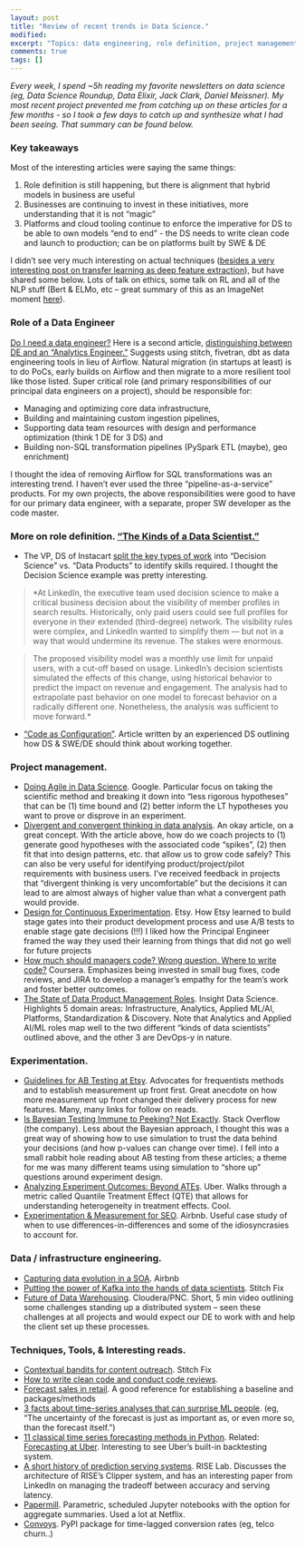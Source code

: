 ```yaml
---
layout: post
title: "Review of recent trends in Data Science."
modified:
excerpt: "Topics: data engineering, role definition, project management, experimentation, et al."
comments: true
tags: []
---
```


*Every week, I spend ~5h reading my favorite newsletters on data science (eg, Data Science Roundup, Data Elixir, Jack Clark, Daniel Meissner). My most recent project prevented me from catching up on these articles for a few months - so I took a few days to catch up and synthesize what I had been seeing. That summary can be found below.*

### Key takeaways

Most of the interesting articles were saying the same things:
1. Role definition is still happening, but there is alignment that hybrid models in business are useful
2. Businesses are continuing to invest in these initiatives, more understanding that it is not “magic”
3. Platforms and cloud tooling continue to enforce the imperative for DS to be able to own models “end to end” - the DS needs to write clean code and launch to production; can be on platforms built by SWE & DE
 
I didn’t see very much interesting on actual techniques ([besides a very interesting post on transfer learning as deep feature extraction][0]), but have shared some below. Lots of talk on ethics, some talk on RL and all of the NLP stuff (Bert & ELMo, etc – great summary of this as an ImageNet moment [here][1]). 
  
### Role of a Data Engineer

[Do I need a data engineer?][2] Here is a second article, [distinguishing between DE and an “Analytics Engineer.”][3] Suggests using stitch, fivetran, dbt as data engineering tools in lieu of Airflow. Natural migration (in startups at least) is to do PoCs, early builds on Airflow and then migrate to a more resilient tool like those listed. Super critical role (and primary responsibilities of our principal data engineers on a project), should be responsible for:
* Managing and optimizing core data infrastructure,
* Building and maintaining custom ingestion pipelines,
* Supporting data team resources with design and performance optimization (think 1 DE for 3 DS) and
* Building non-SQL transformation pipelines (PySpark ETL (maybe), geo enrichment)

I thought the idea of removing Airflow for SQL transformations was an interesting trend. I haven’t ever used the three “pipeline-as-a-service” products. For my own projects, the above responsibilities were good to have for our primary data engineer, with a separate, proper SW developer as the code master. 
 
### More on role definition. [“The Kinds of a Data Scientist.”][4]
* The VP, DS of Instacart [split the key types of work][5] into “Decision Science” vs. “Data Products” to identify skills required. I thought the Decision Science example was pretty interesting.

> *At LinkedIn, the executive team used decision science to make a critical business decision about the visibility of member profiles in search results. Historically, only paid users could see full profiles for everyone in their extended (third-degree) network. The visibility rules were complex, and LinkedIn wanted to simplify them — but not in a way that would undermine its revenue. The stakes were enormous. 

> The proposed visibility model was a monthly use limit for unpaid users, with a cut-off based on usage. LinkedIn’s decision scientists simulated the effects of this change, using historical behavior to predict the impact on revenue and engagement. The analysis had to extrapolate past behavior on one model to forecast behavior on a radically different one. Nonetheless, the analysis was sufficient to move forward.* 

* [“Code as Configuration”][6]. Article written by an experienced DS outlining how DS & SWE/DE should think about working together.
 
### Project management.
* [Doing Agile in Data Science][7]. Google. Particular focus on taking the scientific method and breaking it down into “less rigorous hypotheses” that can be (1) time bound and (2) better inform the LT hypotheses you want to prove or disprove in an experiment.
* [Divergent and convergent thinking in data analysis][8]. An okay article, on a great concept. With the article above, how do we coach projects to (1) generate good hypotheses with the associated code “spikes”, (2) then fit that into design patterns, etc. that allow us to grow code safely? This can also be very useful for identifying product/project/pilot requirements with business users. I’ve received feedback in projects that “divergent thinking is very uncomfortable” but the decisions it can lead to are almost always of higher value than what a convergent path would provide.
* [Design for Continuous Experimentation][9]. Etsy. How Etsy learned to build stage gates into their product development process and use A/B tests to enable stage gate decisions (!!!) I liked how the Principal Engineer framed the way they used their learning from things that did not go well for future projects
* [How much should managers code? Wrong question. Where to write code?][10] Coursera. Emphasizes being invested in small bug fixes, code reviews, and JIRA to develop a manager’s empathy for the team’s work and foster better outcomes.
* [The State of Data Product Management Roles][11]. Insight Data Science. Highlights 5 domain areas: Infrastructure, Analytics, Applied ML/AI, Platforms, Standardization & Discovery. Note that Analytics and Applied AI/ML roles map well to the two different “kinds of data scientists” outlined above, and the other 3 are DevOps-y in nature.
 
### Experimentation.                    
* [Guidelines for AB Testing at Etsy][12]. Advocates for frequentists methods and to establish measurement up front first. Great anecdote on how more measurement up front changed their delivery process for new features. Many, many links for follow on reads.
* [Is Bayesian Testing Immune to Peeking? Not Exactly][13]. Stack Overflow (the company). Less about the Bayesian approach, I thought this was a great way of showing how to use simulation to trust the data behind your decisions (and how p-values can change over time). I fell into a small rabbit hole reading about AB testing from these articles; a theme for me was many different teams using simulation to “shore up” questions around experiment design.
* [Analyzing Experiment Outcomes: Beyond ATEs][14]. Uber. Walks through a metric called Quantile Treatment Effect (QTE) that allows for understanding heterogeneity in treatment effects. Cool.
* [Experimentation & Measurement for SEO][15]. Airbnb. Useful case study of when to use differences-in-differences and some of the idiosyncrasies to account for.
 
### Data / infrastructure engineering.
* [Capturing data evolution in a SOA][16]. Airbnb
* [Putting the power of Kafka into the hands of data scientists][17]. Stitch Fix
* [Future of Data Warehousing][18]. Cloudera/PNC. Short, 5 min video outlining some challenges standing up a distributed system – seen these challenges at all projects and would expect our DE to work with and help the client set up these processes.
 
### Techniques, Tools, & Interesting reads.
* [Contextual bandits for content outreach][19]. Stitch Fix
* [How to write clean code and conduct code reviews][20].
* [Forecast sales in retail][21]. A good reference for establishing a baseline and packages/methods
* [3 facts about time-series analyses that can surprise ML people][22]. (eg, “The uncertainty of the forecast is just as important as, or even more so, than the forecast itself.”)
* [11 classical time series forecasting methods in Python][23]. Related: [Forecasting at Uber][24]. Interesting to see Uber’s built-in backtesting system.
* [A short history of prediction serving systems][25]. RISE Lab. Discusses the architecture of RISE’s Clipper system, and has an interesting paper from LinkedIn on managing the tradeoff between accuracy and serving latency.
* [Papermill][26]. Parametric, scheduled Jupyter notebooks with the option for aggregate summaries. Used a lot at Netflix.
* [Convoys][27]. PyPI package for time-lagged conversion rates (eg, telco churn..)

[0]: https://www.basilica.ai/blog/the-unreasonable-effectiveness-of-deep-feature-extraction/
[1]: https://thegradient.pub/nlp-imagenet
[2]: https://blog.fishtownanalytics.com/does-my-startup-data-team-need-a-data-engineer-b6f4d68d7da9
[3]: https://www.locallyoptimistic.com/post/analytics-engineer/
[4]: https://hbr.org/2018/11/the-kinds-of-data-scientist
[5]: https://firstround.com/review/doing-data-science-right-your-most-common-questions-answered/
[6]: https://www.locallyoptimistic.com/post/code-as-configuration/
[7]: https://hackernoon.com/rethinking-fast-and-slow-in-data-science-b2ce18d5b054
[8]: https://simplystatistics.org/2018/09/14/divergent-and-convergent-phases-of-data-analysis/
[9]: https://www.youtube.com/watch?v=qCKj_K5RNfY
[10]: https://medium.com/coursera-engineering/should-engineering-managers-write-code-wrong-question-ec5fc54d3903
[11]: https://blog.insightdatascience.com/an-introduction-to-the-data-product-management-landscape-ef930afe6de5
[12]: https://hookedondata.org/guidelines-for-ab-testing
[13]: http://varianceexplained.org/r/bayesian-ab-testing/
[14]: https://eng.uber.com/analyzing-experiment-outcomes/
[15]: https://medium.com/airbnb-engineering/experimentation-measurement-for-search-engine-optimization-b64136629760
[16]: https://medium.com/airbnb-engineering/capturing-data-evolution-in-a-service-oriented-architecture-72f7c643ee6f
[17]: https://multithreaded.stitchfix.com/blog/2018/09/05/datahighway/
[18]: https://www.oreilly.com/ideas/the-future-of-data-warehousing
[19]: https://multithreaded.stitchfix.com/blog/2018/11/08/bandits/
[20]: https://robatwilliams.github.io/decent-code/
[21]: http://exxeta.github.io/2018/10/forecast_sales_in_retail
[22]: https://towardsdatascience.com/3-facts-about-time-series-forecasting-that-surprise-experienced-machine-learning-practitioners-69c18ee89387
[23]: https://machinelearningmastery.com/time-series-forecasting-methods-in-python-cheat-sheet/
[24]: https://eng.uber.com/forecasting-introduction/
[25]: https://rise.cs.berkeley.edu/blog/a-short-history-of-prediction-serving-systems/
[26]: https://github.com/nteract/papermill#usage
[27]: https://better.engineering/convoys/
 
